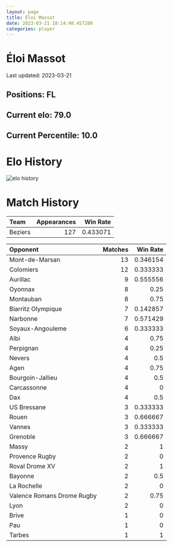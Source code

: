```yaml
---  
layout: page  
title: Éloi Massot  
date: 2023-03-21 18:14:48.457280  
categories: player  
---
```

# Éloi Massot


Last updated: 2023-03-21
## Positions: FL

## Current elo: 79.0

## Current Percentile: 10.0

# Elo History


![elo history](history_ÉloiMassot.png)
# Match History


| Team    |   Appearances |   Win Rate |
|:--------|--------------:|-----------:|
| Beziers |           127 |   0.433071 |

| Opponent                   |   Matches |   Win Rate |
|:---------------------------|----------:|-----------:|
| Mont-de-Marsan             |        13 |   0.346154 |
| Colomiers                  |        12 |   0.333333 |
| Aurillac                   |         9 |   0.555556 |
| Oyonnax                    |         8 |   0.25     |
| Montauban                  |         8 |   0.75     |
| Biarritz Olympique         |         7 |   0.142857 |
| Narbonne                   |         7 |   0.571429 |
| Soyaux-Angouleme           |         6 |   0.333333 |
| Albi                       |         4 |   0.75     |
| Perpignan                  |         4 |   0.25     |
| Nevers                     |         4 |   0.5      |
| Agen                       |         4 |   0.75     |
| Bourgoin-Jallieu           |         4 |   0.5      |
| Carcassonne                |         4 |   0        |
| Dax                        |         4 |   0.5      |
| US Bressane                |         3 |   0.333333 |
| Rouen                      |         3 |   0.666667 |
| Vannes                     |         3 |   0.333333 |
| Grenoble                   |         3 |   0.666667 |
| Massy                      |         2 |   1        |
| Provence Rugby             |         2 |   0        |
| Roval Drome XV             |         2 |   1        |
| Bayonne                    |         2 |   0.5      |
| La Rochelle                |         2 |   0        |
| Valence Romans Drome Rugby |         2 |   0.75     |
| Lyon                       |         2 |   0        |
| Brive                      |         1 |   0        |
| Pau                        |         1 |   0        |
| Tarbes                     |         1 |   1        |